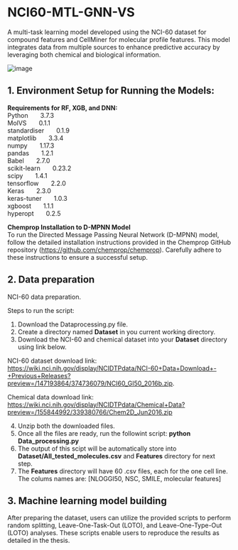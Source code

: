 # NCI60-MTL-GNN-VS
A multi-task learning model developed using the NCI-60 dataset for compound features and CellMiner for molecular profile features. This model integrates data from multiple sources to enhance predictive accuracy by leveraging both chemical and biological information.

![image](https://github.com/user-attachments/assets/0f2f9f36-9504-48d1-a6d9-422911328b7c)

##  1. Environment Setup for Running the Models:


**Requirements for RF, XGB, and DNN:**<br/>
Python      &nbsp; &nbsp; &nbsp;  3.7.3<br/>
MolVS       &nbsp; &nbsp; &nbsp;   0.1.1<br/>
standardiser &nbsp; &nbsp; &nbsp;  0.1.9<br/>
matplotlib   &nbsp; &nbsp; &nbsp;  3.3.4<br/>
numpy        &nbsp; &nbsp; &nbsp;    1.17.3<br/>
pandas        &nbsp; &nbsp; &nbsp;   1.2.1<br/>
Babel         &nbsp; &nbsp; &nbsp;   2.7.0<br/>
scikit-learn   &nbsp; &nbsp; &nbsp;  0.23.2<br/>
scipy         &nbsp; &nbsp; &nbsp;   1.4.1<br/>
tensorflow    &nbsp; &nbsp; &nbsp;   2.2.0<br/>
Keras 			  &nbsp; &nbsp; &nbsp;   2.3.0<br/>
keras-tuner   &nbsp; &nbsp; &nbsp;   1.0.3<br/>
xgboost       &nbsp; &nbsp; &nbsp;   1.1.1<br/>
hyperopt      &nbsp; &nbsp; &nbsp;   0.2.5<br/>

**Chemprop Installation to D-MPNN Model**<br/>
To run the Directed Message Passing Neural Network (D-MPNN) model, follow the detailed installation instructions provided in the Chemprop GitHub repository (https://github.com/chemprop/chemprop). Carefully adhere to these instructions to ensure a successful setup.

##  2. Data preparation
NCI-60 data preparation.

Steps to run the script:
1. Download the Dataprocessing.py file.
2. Create a directory named **Dataset** in you current working directory.
3. Download the NCI-60 and chemical dataset into your **Dataset** directory using link below.

NCI-60 dataset download link: https://wiki.nci.nih.gov/display/NCIDTPdata/NCI-60+Data+Download+-+Previous+Releases?preview=/147193864/374736079/NCI60_GI50_2016b.zip.

Chemical data download link: https://wiki.nci.nih.gov/display/NCIDTPdata/Chemical+Data?preview=/155844992/339380766/Chem2D_Jun2016.zip

4. Unzip both the downloaded files.
4. Once all the files are ready, run the followint script: **python Data_processing.py**
6. The output of this scipt will be automatically store into **Dataset/All_tested_molecules.csv** and **Features** directory for next step.
7. The **Features** directory will have 60 .csv files, each for the one cell line. The colums names are: [NLOGGI50, NSC, SMILE, molecular features]

## 3. Machine learning model building

After preparing the dataset, users can utilize the provided scripts to perform random splitting, Leave-One-Task-Out (LOTO), and Leave-One-Type-Out (LOTO) analyses. These scripts enable users to reproduce the results as detailed in the thesis.

